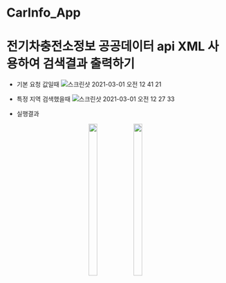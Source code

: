 # CarInfo_App
# 전기차충전소정보 공공데이터 api XML 사용하여 검색결과 출력하기

* 기본 요청 값일때
![스크린샷 2021-03-01 오전 12 41 21](https://user-images.githubusercontent.com/73155839/109424481-1768f600-7a27-11eb-8e7e-5abbddf447a7.png)

* 특정 지역 검색했을때
![스크린샷 2021-03-01 오전 12 27 33](https://user-images.githubusercontent.com/73155839/109424484-1afc7d00-7a27-11eb-9bcf-fbe7d8829045.png)

* 실행결과

<p align="center">
<img src="https://user-images.githubusercontent.com/73155839/109424637-ba217480-7a27-11eb-8768-5395d073b662.png" width="20%" height="30%">
<img src="https://user-images.githubusercontent.com/73155839/109424641-bd1c6500-7a27-11eb-8fa2-a100006ef0a9.png" width="20%" height="30%">
</p>
